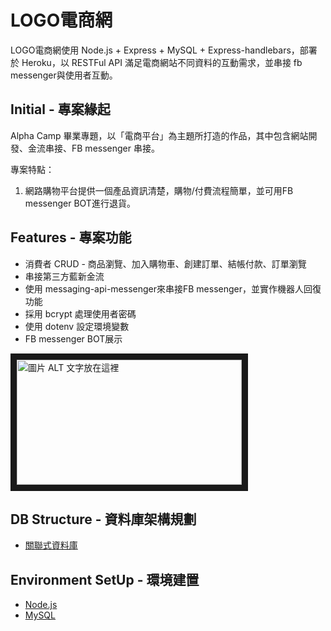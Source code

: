

# LOGO電商網

LOGO電商網使用 Node.js + Express + MySQL + Express-handlebars，部署於 Heroku，以 RESTFul API 滿足電商網站不同資料的互動需求，並串接 fb messenger與使用者互動。

## Initial - 專案緣起

Alpha Camp 畢業專題，以「電商平台」為主題所打造的作品，其中包含網站開發、金流串接、FB messenger 串接。

專案特點：

1. 網路購物平台提供一個產品資訊清楚，購物/付費流程簡單，並可用FB messenger BOT進行退貨。

## Features - 專案功能

- 消費者 CRUD - 商品瀏覽、加入購物車、創建訂單、結帳付款、訂單瀏覽
- 串接第三方藍新金流
- 使用 messaging-api-messenger來串接FB messenger，並實作機器人回復功能
- 採用 bcrypt 處理使用者密碼
- 使用 dotenv 設定環境變數
- FB messenger BOT展示

<a href="http://www.youtube.com/watch?feature=player_embedded&v=GwZbTqTsjyc
" target="_blank"><img src="http://img.youtube.com/vi/GwZbTqTsjyc/0.jpg" 
alt="圖片 ALT 文字放在這裡" width="360" height="200" border="10" /></a>


## DB Structure - 資料庫架構規劃

- [關聯式資料庫](https://drive.google.com/file/d/14l0dbmis8QK5ZiWyS7K7Axd9MsZIB47Q/view?usp=sharing)


## Environment SetUp - 環境建置

- [Node.js](https://nodejs.org/en/)
- [MySQL](https://www.mysql.com/)
